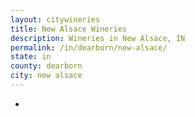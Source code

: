 ```yaml
---
layout: citywineries
title: New Alsace Wineries
description: Wineries in New Alsace, IN
permalink: /in/dearborn/new-alsace/
state: in
county: dearborn
city: new alsace
---
```

-
